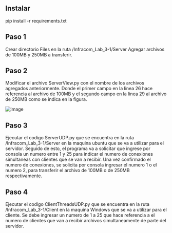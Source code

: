 
## Instalar 

pip install -r requirements.txt

## Paso 1

Crear directorio Files en la ruta /Infracom_Lab_3-1/Server 
Agregar archivos de 100MB y 250MB a transferir.

## Paso 2
Modificar el archivo ServerView.py con el nombre de los archivos agregados anteriormente. Donde el primer campo en la linea 26 hace referencia al archivo de 100MB 
y el segundo campo en la linea 29 al archivo de 250MB como se indica en la figura.

![image](https://user-images.githubusercontent.com/60122434/111734832-deaf8600-8848-11eb-85e0-d279485bd0af.png)

## Paso 3

Ejecutar el codigo ServerUDP.py que se encuentra en la ruta /Infracom_Lab_3-1/Server en la maquina ubuntu que se va a utilizar para el servidor.
Seguido de esto, el programa va a solicitar que ingrese por consola un numero entre 1 y 25 para indicar el numero de conexiones simultaneas con clientes que se van a recibir. 
Una vez confirmado el numero de conexiones, se solicita por consola ingresar el numero 1 o el numero 2, para transferir el archivo de 100MB o de 250MB respectivamente.

## Paso 4

Ejecutar el codigo ClientThreadsUDP.py que se encuentra en la ruta /Infracom_Lab_3-1/Client en la maquina Windows que se va a utilizar para el cliente. 
Se debe ingresar un numero de 1 a 25 que hace referencia a el numero de clientes que van a recibir archivos simultaneamente de parte del servidor.



 
